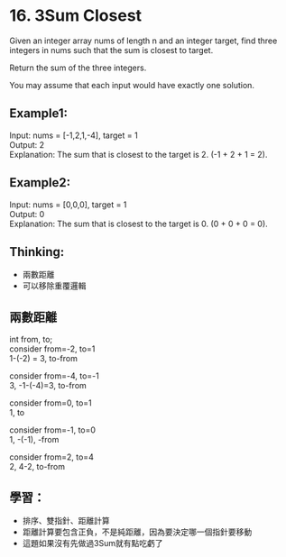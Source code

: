 # 16. 3Sum Closest
Given an integer array nums of length n and an integer target, find three integers in nums such that the sum is closest to target.

Return the sum of the three integers.

You may assume that each input would have exactly one solution.

## Example1:
Input: nums = [-1,2,1,-4], target = 1 \
Output: 2 \
Explanation: The sum that is closest to the target is 2. (-1 + 2 + 1 = 2).

## Example2:
Input: nums = [0,0,0], target = 1\
Output: 0\
Explanation: The sum that is closest to the target is 0. (0 + 0 + 0 = 0).

## Thinking:
- 兩數距離
- 可以移除重覆邏輯

## 兩數距離
int from, to;\
consider from=-2, to=1\
1-(-2) = 3, to-from

consider from=-4, to=-1\
3, -1-(-4)=3, to-from

consider from=0, to=1\
1, to

consider from=-1, to=0\
1, -(-1), -from

consider from=2, to=4\
2, 4-2, to-from

## 學習：
- 排序、雙指針、距離計算
- 距離計算要包含正負，不是純距離，因為要決定哪一個指針要移動
- 這題如果沒有先做過3Sum就有點吃虧了
